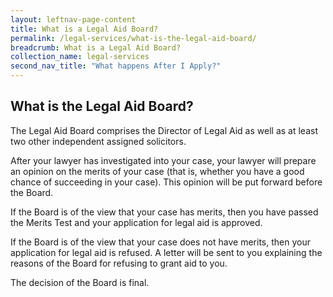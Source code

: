 ```yaml
---
layout: leftnav-page-content
title: What is a Legal Aid Board?
permalink: /legal-services/what-is-the-legal-aid-board/
breadcrumb: What is a Legal Aid Board?
collection_name: legal-services
second_nav_title: "What happens After I Apply?"
---
```


What is the Legal Aid Board?
---

The Legal Aid Board comprises the Director of Legal Aid as well as at least two other independent assigned solicitors.

After your lawyer has investigated into your case, your lawyer will prepare an opinion on the merits of your case (that is, whether you have a good chance of succeeding in your case). This opinion will be put forward before the Board.

If the Board is of the view that your case has merits, then you have passed the Merits Test and your application for legal aid is approved.

If the Board is of the view that your case does not have merits, then your application for legal aid is refused. A letter will be sent to you explaining the reasons of the Board for refusing to grant aid to you.

The decision of the Board is final.
